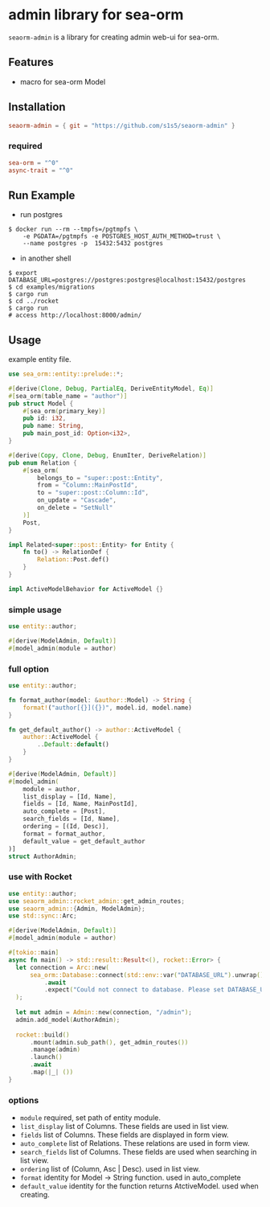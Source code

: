 # admin library for sea-orm
`seaorm-admin` is a library for creating admin web-ui for sea-orm.

## Features
- macro for sea-orm Model

## Installation
```toml
seaorm-admin = { git = "https://github.com/s1s5/seaorm-admin" }
```

### required
```toml
sea-orm = "^0"
async-trait = "^0"
```

## Run Example
- run postgres
```shell
$ docker run --rm --tmpfs=/pgtmpfs \
    -e PGDATA=/pgtmpfs -e POSTGRES_HOST_AUTH_METHOD=trust \
    --name postgres -p  15432:5432 postgres
```
- in another shell
```shell
$ export DATABASE_URL=postgres://postgres:postgres@localhost:15432/postgres
$ cd examples/migrations
$ cargo run
$ cd ../rocket
$ cargo run
# access http://localhost:8000/admin/
```

## Usage
example entity file.
```Rust
use sea_orm::entity::prelude::*;

#[derive(Clone, Debug, PartialEq, DeriveEntityModel, Eq)]
#[sea_orm(table_name = "author")]
pub struct Model {
    #[sea_orm(primary_key)]
    pub id: i32,
    pub name: String,
    pub main_post_id: Option<i32>,
}

#[derive(Copy, Clone, Debug, EnumIter, DeriveRelation)]
pub enum Relation {
    #[sea_orm(
        belongs_to = "super::post::Entity",
        from = "Column::MainPostId",
        to = "super::post::Column::Id",
        on_update = "Cascade",
        on_delete = "SetNull"
    )]
    Post,
}

impl Related<super::post::Entity> for Entity {
    fn to() -> RelationDef {
        Relation::Post.def()
    }
}

impl ActiveModelBehavior for ActiveModel {}
```

### simple usage
```Rust
use entity::author;

#[derive(ModelAdmin, Default)]
#[model_admin(module = author)
```

### full option
```Rust
use entity::author;

fn format_author(model: &author::Model) -> String {
    format!("author[{}]({})", model.id, model.name)
}

fn get_default_author() -> author::ActiveModel {
    author::ActiveModel {
        ..Default::default()
    }
}

#[derive(ModelAdmin, Default)]
#[model_admin(
    module = author,
    list_display = [Id, Name],
    fields = [Id, Name, MainPostId],
    auto_complete = [Post],
    search_fields = [Id, Name],
    ordering = [(Id, Desc)],
    format = format_author,
    default_value = get_default_author
)]
struct AuthorAdmin;
```

### use with Rocket
```Rust
use entity::author;
use seaorm_admin::rocket_admin::get_admin_routes;
use seaorm_admin::{Admin, ModelAdmin};
use std::sync::Arc;

#[derive(ModelAdmin, Default)]
#[model_admin(module = author)

#[tokio::main]
async fn main() -> std::result::Result<(), rocket::Error> {
  let connection = Arc::new(
      sea_orm::Database::connect(std::env::var("DATABASE_URL").unwrap())
          .await
          .expect("Could not connect to database. Please set DATABASE_URL"),
  );
  
  let mut admin = Admin::new(connection, "/admin");
  admin.add_model(AuthorAdmin);
  
  rocket::build()
      .mount(admin.sub_path(), get_admin_routes())
      .manage(admin)
      .launch()
      .await
      .map(|_| ())
}
```

### options
- `module`
required, set path of entity module.
- `list_display`
list of Columns. These fields are used in list view.
- `fields`
list of Columns. These fields are displayed in form view.
- `auto_complete`
list of Relations. These relations are used in form view.
- `search_fields`
list of Columns. These fields are used when searching in list view.
- `ordering`
list of (Column, Asc | Desc). used in list view.
- `format`
identity for Model -> String function. used in auto_complete
- `default_value`
identity for the function returns AtctiveModel. used when creating.